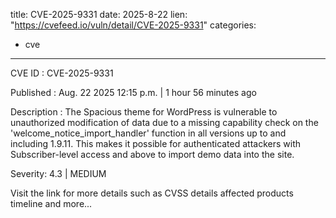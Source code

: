  
title: CVE-2025-9331
date: 2025-8-22
lien: "https://cvefeed.io/vuln/detail/CVE-2025-9331"
categories:
  - cve
---

CVE ID : CVE-2025-9331

Published :  Aug. 22
2025
12:15 p.m. | 1 hour
56 minutes ago

Description : The Spacious theme for WordPress is vulnerable to unauthorized modification of data due to a missing capability check on the 'welcome_notice_import_handler' function in all versions up to
and including
1.9.11. This makes it possible for authenticated attackers
with Subscriber-level access and above
to import demo data into the site.

Severity: 4.3 | MEDIUM

Visit the link for more details
such as CVSS details
affected products
timeline
and more...
